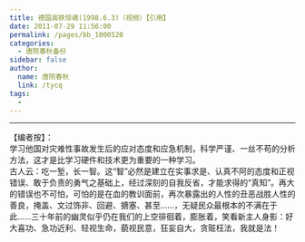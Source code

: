```yaml
---
title: 德国高铁惊魂(1998.6.3)（视频）【引用】
date: 2011-07-29 11:56:00
permalink: /pages/bb_1000520
categories: 
  - 唐院春秋备份
sidebar: false
author: 
  name: 唐院春秋
  link: /tycq
tags: 
  - 
---
```


* * *

【编者按】：  
学习他国对灾难性事故发生后的应对态度和应急机制，科学严谨、一丝不苟的分析方法，这才是比学习硬件和技术更为重要的一种学习。  
古人云：吃一堑，长一智。这“智”必然是建立在实事求是、认真不阿的态度和正视错误、敢于负责的勇气之基础上，经过深刻的自我反省，才能求得的“真知”。再大的错误也不可怕，可怕的是在血的教训面前，再次暴露出的人性的丑恶战胜人性的善良，掩盖、文过饰非、回避、搪塞、甚至……，无疑民众最根本的不满在于此……三十年前的幽灵似乎仍在我们的上空徘徊着，膨胀着，笑看新主人身影：好大喜功、急功近利、轻视生命，藐视民意，狂妄自大，贪赃枉法，我就是法！